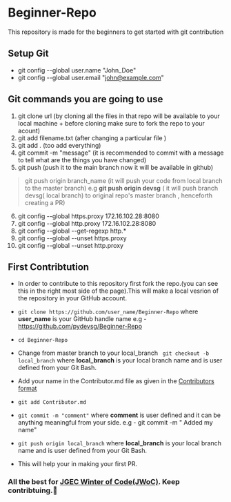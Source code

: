 # Beginner-Repo
This repository is made for the beginners to get started with git contribution

## Setup Git
- git config --global user.name "John_Doe"
- git config --global user.email "john@example.com"

## Git commands you are going to use

1. git clone url (by cloning all the files in that repo will be available to your local machine + before cloning make sure to fork the repo to your acount)
2. git add filename.txt (after changing a particular file )
3. git add . (too add everything)
4. git commit -m "message"  (it is recommended to commit with a message to tell what are the things you have changed)
5. git push (push it to the main branch now it will be available in github)
> git push origin branch_name (it will push your code from local branch to the master branch) 
e.g __git push origin devsg__ ( it will push branch devsg( local branch) to original repo's master branch , henceforth creating a PR)
6. git config --global https.proxy 172.16.102.28:8080
7. git config --global http.proxy 172.16.102.28:8080
8. git config --global --get-regexp http.*
9. git config --global --unset https.proxy
10. git config --global --unset http.proxy


## First Contribtution

- In order to contribute to this repository first fork the repo.(you can see this in the right most side of the page).This will make a local vesrion of the repository in your GitHub account. 

- ``` git clone https://github.com/user_name/Beginner-Repo ``` where **user_name** is your GitHub handle name e.g - https://github.com/pydevsg/Beginner-Repo 
- ``` cd Beginner-Repo ```
- Change from master branch to your local_branch 
```  git checkout -b local_branch ``` where **local_branch** is your local branch name and is user defined from your Git Bash.
- Add your name in the Contributor.md file as given in the [Contributors format](https://github.com/pydevsg/Beginner-Repo/edit/master/Contributor.md/#4) 
- ``` git add Contributor.md ```  
- ``` git commit -m "comment" ``` where **comment** is user defined and it can be anything meaningful from your side. e.g - git commit -m " Added my name"
- ``` git push origin local_branch ``` where **local_branch** is your local branch name and is user defined from your Git Bash.

- This will  help your in making your first PR. 
### All the best for [JGEC Winter of Code(JWoC)](https://jwoc.tech/). Keep contribtuing.:tada:
